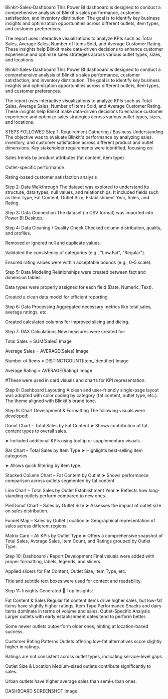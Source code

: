 Blinkit-Sales-Dashboard
This Power BI dashboard is designed to conduct a comprehensive analysis of Blinkit's sales performance, customer satisfaction, and inventory distribution. The goal is to identify key business insights and optimization opportunities across different outlets, item types, and customer preferences.

The report uses interactive visualizations to analyze KPIs such as Total Sales, Average Sales, Number of Items Sold, and Average Customer Rating. These insights help Blinkit make data-driven decisions to enhance customer experience and optimize sales strategies across various outlet types, sizes, and locations.

Blinkit-Sales-Dashboard
This Power BI dashboard is designed to conduct a comprehensive analysis of Blinkit's sales performance, customer satisfaction, and inventory distribution. The goal is to identify key business insights and optimization opportunities across different outlets, item types, and customer preferences.

The report uses interactive visualizations to analyze KPIs such as Total Sales, Average Sales, Number of Items Sold, and Average Customer Rating. These insights help Blinkit make data-driven decisions to enhance customer experience and optimize sales strategies across various outlet types, sizes, and locations.

STEPS FOLLOWED
Step 1: Requirement Gathering / Business Understanding
The objective was to evaluate Blinkit's performance by analyzing sales, inventory, and customer satisfaction across different product and outlet dimensions. Key stakeholder requirements were identified, focusing on:

Sales trends by product attributes (fat content, item type)

Outlet-specific performance

Rating-based customer satisfaction analysis

Step 2: Data Walkthrough
The dataset was explored to understand its structure, data types, null values, and relationships. It included fields such as Item Type, Fat Content, Outlet Size, Establishment Year, Sales, and Rating.

Step 3: Data Connection
The dataset (in CSV format) was imported into Power BI Desktop.

Step 4: Data Cleaning / Quality Check
Checked column distribution, quality, and profiles.

Removed or ignored null and duplicate values.

Validated the consistency of categories (e.g., "Low Fat", "Regular").

Ensured rating values were within acceptable bounds (e.g., 0–5 scale).

Step 5: Data Modeling
Relationships were created between fact and dimension tables.

Data types were properly assigned for each field (Date, Numeric, Text).

Created a clean data model for efficient reporting.

Step 6: Data Processing
Aggregated necessary metrics like total sales, average ratings, etc.

Created calculated columns for improved slicing and dicing.

Step 7: DAX Calculations
New measures were created for:

Total Sales = SUM(Sales)
Image

Average Sales = AVERAGE(Sales)
Image

Number of Items = DISTINCTCOUNT(Item_Identifier)
Image

Average Rating = AVERAGE(Rating)
Image

#These were used in card visuals and charts for KPI representation.

Step 8: Dashboard Layouting
A clean and user-friendly single-page layout was adopted with color coding by category (fat content, outlet type, etc.). The theme aligned with Blinkit's brand tone.

Step 9: Chart Development & Formatting
The following visuals were developed:

Donut Chart – Total Sales by Fat Content
➤ Shows contribution of fat content types to overall sales.

➤ Included additional KPIs using tooltip or supplementary visuals.

Bar Chart – Total Sales by Item Type
➤ Highlights best-selling item categories.

➤ Allows quick filtering by item type.

Stacked Column Chart – Fat Content by Outlet
➤ Shows performance comparison across outlets segmented by fat content.

Line Chart – Total Sales by Outlet Establishment Year
➤ Reflects how long-standing outlets perform compared to new ones.

Pie/Donut Chart – Sales by Outlet Size
➤ Assesses the impact of outlet size on sales distribution.

Funnel Map – Sales by Outlet Location
➤ Geographical representation of sales across different regions.

Matrix Card – All KPIs by Outlet Type
➤ Offers a comprehensive snapshot of Total Sales, Average Sales, Item Count, and Ratings grouped by Outlet Type.

Step 10: Dashboard / Report Development
Final visuals were added with proper formatting, labels, legends, and slicers.

Applied slicers for Fat Content, Outlet Size, Item Type, etc.

Title and subtitle text boxes were used for context and readability.

Step 11: Insights Generated
📌 Top Insights:

Fat Content & Sales
Regular fat content items drive higher sales, but low-fat items have slightly higher ratings.
Item Type Performance
Snacks and dairy items dominate in terms of volume and sales.
Outlet-Specific Analysis
Larger outlets with early establishment dates tend to perform better.

Some newer outlets outperform older ones, hinting at location-based success.

Customer Rating Patterns
Outlets offering low-fat alternatives score slightly higher in ratings.

Ratings are not consistent across outlet types, indicating service-level gaps.

Outlet Size & Location
Medium-sized outlets contribute significantly to sales.

Urban outlets have higher average sales than semi-urban ones.

DASHBOARD SCREENSHOT
Image
